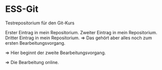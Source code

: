 # ESS-Git
 Testrepositorium für den Git-Kurs

Erster Eintrag in mein Repositorium.
Zweiter Eintrag in mein Repositorium.
Dritter Eintrag in mein Repositorium.
=> Das gehört aber alles noch zum ersten Bearbeitungsvorgang.

=> Hier beginnt der zweite Bearbeitungsvorgang.

=> Die Bearbeitung online.
